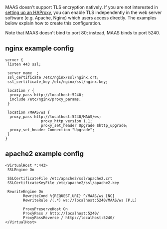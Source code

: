 <!-- deb-2-7-cli
||2.7|2.8|2.9|
|-----:|:-----:|:-----:|:-----:|
|Snap|[CLI](configuring-tls-encryption-snap-2-7-cli/2538) ~ [UI](configuring-tls-encryption-snap-2-7-ui/2539)|[CLI](configuring-tls-encryption-snap-2-8-cli/2540) ~ [UI](configuring-tls-encryption-snap-2-8-ui/2541)|[CLI](configuring-tls-encryption-snap-2-9-cli/2542) ~ [UI](configuring-tls-encryption-snap-2-9-ui/2543)|
|Packages|**CLI** ~ [UI](configuring-tls-encryption-deb-2-7-ui/2545)|[CLI](configuring-tls-encryption-deb-2-8-cli/2546) ~ [UI](configuring-tls-encryption-deb-2-8-ui/2547)|[CLI](configuring-tls-encryption-deb-2-9-cli/2548) ~ [UI](configuring-tls-encryption-deb-2-9-ui/2549)|
 deb-2-7-cli -->

<!-- deb-2-7-ui
||2.7|2.8|2.9|
|-----:|:-----:|:-----:|:-----:|
|Snap|[CLI](configuring-tls-encryption-snap-2-7-cli/2538) ~ [UI](configuring-tls-encryption-snap-2-7-ui/2539)|[CLI](configuring-tls-encryption-snap-2-8-cli/2540) ~ [UI](configuring-tls-encryption-snap-2-8-ui/2541)|[CLI](configuring-tls-encryption-snap-2-9-cli/2542) ~ [UI](configuring-tls-encryption-snap-2-9-ui/2543)|
|Packages|[CLI](configuring-tls-encryption-deb-2-7-cli/2544) ~ |**UI**|[CLI](configuring-tls-encryption-deb-2-8-cli/2546) ~ [UI](configuring-tls-encryption-deb-2-8-ui/2547)|[CLI](configuring-tls-encryption-deb-2-9-cli/2548) ~ [UI](configuring-tls-encryption-deb-2-9-ui/2549)|
 deb-2-7-ui -->

<!-- deb-2-8-cli
||2.7|2.8|2.9|
|-----:|:-----:|:-----:|:-----:|
|Snap|[CLI](configuring-tls-encryption-snap-2-7-cli/2538) ~ [UI](configuring-tls-encryption-snap-2-7-ui/2539)|[CLI](configuring-tls-encryption-snap-2-8-cli/2540) ~ [UI](configuring-tls-encryption-snap-2-8-ui/2541)|[CLI](configuring-tls-encryption-snap-2-9-cli/2542) ~ [UI](configuring-tls-encryption-snap-2-9-ui/2543)|
|Packages|[CLI](configuring-tls-encryption-deb-2-7-cli/2544) ~ [UI](configuring-tls-encryption-deb-2-7-ui/2545)||**CLI** ~ [UI](configuring-tls-encryption-deb-2-8-ui/2547)|[CLI](configuring-tls-encryption-deb-2-9-cli/2548) ~ [UI](configuring-tls-encryption-deb-2-9-ui/2549)|
 deb-2-8-cli -->

<!-- deb-2-8-ui
||2.7|2.8|2.9|
|-----:|:-----:|:-----:|:-----:|
|Snap|[CLI](configuring-tls-encryption-snap-2-7-cli/2538) ~ [UI](configuring-tls-encryption-snap-2-7-ui/2539)|[CLI](configuring-tls-encryption-snap-2-8-cli/2540) ~ [UI](configuring-tls-encryption-snap-2-8-ui/2541)|[CLI](configuring-tls-encryption-snap-2-9-cli/2542) ~ [UI](configuring-tls-encryption-snap-2-9-ui/2543)|
|Packages|[CLI](configuring-tls-encryption-deb-2-7-cli/2544) ~ [UI](configuring-tls-encryption-deb-2-7-ui/2545)|[CLI](configuring-tls-encryption-deb-2-8-cli/2546) ~ |**UI**|[CLI](configuring-tls-encryption-deb-2-9-cli/2548) ~ [UI](configuring-tls-encryption-deb-2-9-ui/2549)|
 deb-2-8-ui -->

<!-- deb-2-9-cli
||2.7|2.8|2.9|
|-----:|:-----:|:-----:|:-----:|
|Snap|[CLI](configuring-tls-encryption-snap-2-7-cli/2538) ~ [UI](configuring-tls-encryption-snap-2-7-ui/2539)|[CLI](configuring-tls-encryption-snap-2-8-cli/2540) ~ [UI](configuring-tls-encryption-snap-2-8-ui/2541)|[CLI](configuring-tls-encryption-snap-2-9-cli/2542) ~ [UI](configuring-tls-encryption-snap-2-9-ui/2543)|
|Packages|[CLI](configuring-tls-encryption-deb-2-7-cli/2544) ~ [UI](configuring-tls-encryption-deb-2-7-ui/2545)|[CLI](configuring-tls-encryption-deb-2-8-cli/2546) ~ [UI](configuring-tls-encryption-deb-2-8-ui/2547)||**CLI** ~ [UI](configuring-tls-encryption-deb-2-9-ui/2549)|
 deb-2-9-cli -->

<!-- deb-2-9-ui
||2.7|2.8|2.9|
|-----:|:-----:|:-----:|:-----:|
|Snap|[CLI](configuring-tls-encryption-snap-2-7-cli/2538) ~ [UI](configuring-tls-encryption-snap-2-7-ui/2539)|[CLI](configuring-tls-encryption-snap-2-8-cli/2540) ~ [UI](configuring-tls-encryption-snap-2-8-ui/2541)|[CLI](configuring-tls-encryption-snap-2-9-cli/2542) ~ [UI](configuring-tls-encryption-snap-2-9-ui/2543)|
|Packages|[CLI](configuring-tls-encryption-deb-2-7-cli/2544) ~ [UI](configuring-tls-encryption-deb-2-7-ui/2545)|[CLI](configuring-tls-encryption-deb-2-8-cli/2546) ~ [UI](configuring-tls-encryption-deb-2-8-ui/2547)|[CLI](configuring-tls-encryption-deb-2-9-cli/2548) ~ |**UI**|
 deb-2-9-ui -->

<!-- snap-2-7-cli
||2.7|2.8|2.9|
|-----:|:-----:|:-----:|:-----:|
|Snap|**CLI** ~ [UI](configuring-tls-encryption-snap-2-7-ui/2539)|[CLI](configuring-tls-encryption-snap-2-8-cli/2540) ~ [UI](configuring-tls-encryption-snap-2-8-ui/2541)|[CLI](configuring-tls-encryption-snap-2-9-cli/2542) ~ [UI](configuring-tls-encryption-snap-2-9-ui/2543)|
|Packages|[CLI](configuring-tls-encryption-deb-2-7-cli/2544) ~ [UI](configuring-tls-encryption-deb-2-7-ui/2545)|[CLI](configuring-tls-encryption-deb-2-8-cli/2546) ~ [UI](configuring-tls-encryption-deb-2-8-ui/2547)|[CLI](configuring-tls-encryption-deb-2-9-cli/2548) ~ [UI](configuring-tls-encryption-deb-2-9-ui/2549)|
 snap-2-7-cli -->

<!-- snap-2-7-ui
||2.7|2.8|2.9|
|-----:|:-----:|:-----:|:-----:|
|Snap|[CLI](configuring-tls-encryption-snap-2-7-cli/2538) ~ |**UI**|[CLI](configuring-tls-encryption-snap-2-8-cli/2540) ~ [UI](configuring-tls-encryption-snap-2-8-ui/2541)|[CLI](configuring-tls-encryption-snap-2-9-cli/2542) ~ [UI](configuring-tls-encryption-snap-2-9-ui/2543)|
|Packages|[CLI](configuring-tls-encryption-deb-2-7-cli/2544) ~ [UI](configuring-tls-encryption-deb-2-7-ui/2545)|[CLI](configuring-tls-encryption-deb-2-8-cli/2546) ~ [UI](configuring-tls-encryption-deb-2-8-ui/2547)|[CLI](configuring-tls-encryption-deb-2-9-cli/2548) ~ [UI](configuring-tls-encryption-deb-2-9-ui/2549)|
 snap-2-7-ui -->

<!-- snap-2-8-cli
||2.7|2.8|2.9|
|-----:|:-----:|:-----:|:-----:|
|Snap|[CLI](configuring-tls-encryption-snap-2-7-cli/2538) ~ [UI](configuring-tls-encryption-snap-2-7-ui/2539)||**CLI** ~ [UI](configuring-tls-encryption-snap-2-8-ui/2541)|[CLI](configuring-tls-encryption-snap-2-9-cli/2542) ~ [UI](configuring-tls-encryption-snap-2-9-ui/2543)|
|Packages|[CLI](configuring-tls-encryption-deb-2-7-cli/2544) ~ [UI](configuring-tls-encryption-deb-2-7-ui/2545)|[CLI](configuring-tls-encryption-deb-2-8-cli/2546) ~ [UI](configuring-tls-encryption-deb-2-8-ui/2547)|[CLI](configuring-tls-encryption-deb-2-9-cli/2548) ~ [UI](configuring-tls-encryption-deb-2-9-ui/2549)|
 snap-2-8-cli -->

<!-- snap-2-8-ui
||2.7|2.8|2.9|
|-----:|:-----:|:-----:|:-----:|
|Snap|[CLI](configuring-tls-encryption-snap-2-7-cli/2538) ~ [UI](configuring-tls-encryption-snap-2-7-ui/2539)|[CLI](configuring-tls-encryption-snap-2-8-cli/2540) ~ |**UI**|[CLI](configuring-tls-encryption-snap-2-9-cli/2542) ~ [UI](configuring-tls-encryption-snap-2-9-ui/2543)|
|Packages|[CLI](configuring-tls-encryption-deb-2-7-cli/2544) ~ [UI](configuring-tls-encryption-deb-2-7-ui/2545)|[CLI](configuring-tls-encryption-deb-2-8-cli/2546) ~ [UI](configuring-tls-encryption-deb-2-8-ui/2547)|[CLI](configuring-tls-encryption-deb-2-9-cli/2548) ~ [UI](configuring-tls-encryption-deb-2-9-ui/2549)|
 snap-2-8-ui -->

<!-- snap-2-9-cli
||2.7|2.8|2.9|
|-----:|:-----:|:-----:|:-----:|
|Snap|[CLI](configuring-tls-encryption-snap-2-7-cli/2538) ~ [UI](configuring-tls-encryption-snap-2-7-ui/2539)|[CLI](configuring-tls-encryption-snap-2-8-cli/2540) ~ [UI](configuring-tls-encryption-snap-2-8-ui/2541)||**CLI** ~ [UI](configuring-tls-encryption-snap-2-9-ui/2543)|
|Packages|[CLI](configuring-tls-encryption-deb-2-7-cli/2544) ~ [UI](configuring-tls-encryption-deb-2-7-ui/2545)|[CLI](configuring-tls-encryption-deb-2-8-cli/2546) ~ [UI](configuring-tls-encryption-deb-2-8-ui/2547)|[CLI](configuring-tls-encryption-deb-2-9-cli/2548) ~ [UI](configuring-tls-encryption-deb-2-9-ui/2549)|
 snap-2-9-cli -->

<!-- snap-2-9-ui
||2.7|2.8|2.9|
|-----:|:-----:|:-----:|:-----:|
|Snap|[CLI](configuring-tls-encryption-snap-2-7-cli/2538) ~ [UI](configuring-tls-encryption-snap-2-7-ui/2539)|[CLI](configuring-tls-encryption-snap-2-8-cli/2540) ~ [UI](configuring-tls-encryption-snap-2-8-ui/2541)|[CLI](configuring-tls-encryption-snap-2-9-cli/2542) ~ |**UI**|
|Packages|[CLI](configuring-tls-encryption-deb-2-7-cli/2544) ~ [UI](configuring-tls-encryption-deb-2-7-ui/2545)|[CLI](configuring-tls-encryption-deb-2-8-cli/2546) ~ [UI](configuring-tls-encryption-deb-2-8-ui/2547)|[CLI](configuring-tls-encryption-deb-2-9-cli/2548) ~ [UI](configuring-tls-encryption-deb-2-9-ui/2549)|
 snap-2-9-ui -->

MAAS doesn't support TLS encryption natively.  If you are not interested in [setting up an HAProxy](/t/high-availability/804#heading--load-balancing-with-haproxy-optional), you can enable TLS independently in the web server software (e.g. Apache, Nginx) which users access directly.  The examples below explain how to create this configuration.

Note that MAAS doesn't bind to port 80; instead, MAAS binds to port 5240.

<h2 id="heading--nginx">nginx example config</h2>

    server {
     listen 443 ssl;

     server_name _;
     ssl_certificate /etc/nginx/ssl/nginx.crt;
     ssl_certificate_key /etc/nginx/ssl/nginx.key;

     location / {
      proxy_pass http://localhost:5240;
      include /etc/nginx/proxy_params;
     }

     location /MAAS/ws {
      proxy_pass http://localhost:5240/MAAS/ws;
                    proxy_http_version 1.1;
                    proxy_set_header Upgrade $http_upgrade;
      proxy_set_header Connection "Upgrade";
     }
    }

<h2 id="heading--apache2">apache2 example config</h2>

    <VirtualHost *:443>
     SSLEngine On

     SSLCertificateFile /etc/apache2/ssl/apache2.crt
     SSLCertificateKeyFile /etc/apache2/ssl/apache2.key

     RewriteEngine On
            RewriteCond %{REQUEST_URI} ^/MAAS/ws [NC]
            RewriteRule /(.*) ws://localhost:5240/MAAS/ws [P,L]

            ProxyPreserveHost On
            ProxyPass / http://localhost:5240/
            ProxyPassReverse / http://localhost:5240/
    </VirtualHost>
